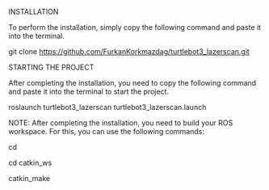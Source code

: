 INSTALLATION

To perform the installation, simply copy the following command and paste it into the terminal.

git clone https://github.com/FurkanKorkmazdag/turtlebot3_lazerscan.git

STARTING THE PROJECT

After completing the installation, you need to copy the following command and paste it into the terminal to start the project.

roslaunch turtlebot3_lazerscan turtlebot3_lazerscan.launch


NOTE: After completing the installation, you need to build your ROS workspace. For this, you can use the following commands:

cd

cd catkin_ws

catkin_make
